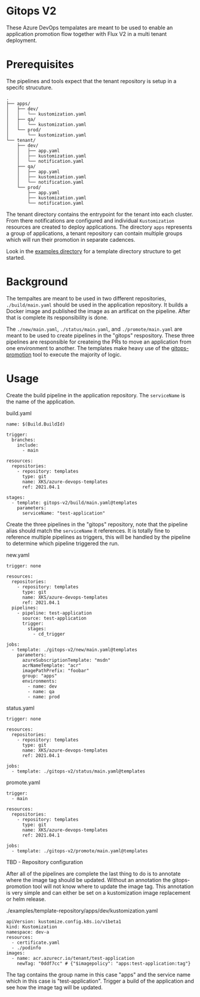 # Gitops V2

These Azure DevOps tempalates are meant to be used to enable an application promotion flow together with Flux V2 in a multi tenant deployment.

# Prerequisites

The pipelines and tools expect that the tenant repository is setup in a specifc strucuture.

```
.
├── apps/
│   ├── dev/
│   │   └── kustomization.yaml
│   ├── qa/
│   │   └── kustomization.yaml
│   └── prod/
│       └── kustomization.yaml
└── tenant/
    ├── dev/
    │   ├── app.yaml
    │   ├── kustomization.yaml
    │   └── notification.yaml
    ├── qa/
    │   ├── app.yaml
    │   ├── kustomization.yaml
    │   └── notification.yaml
    └── prod/
        ├── app.yaml
        ├── kustomization.yaml
        └── notification.yaml
```

The tenant directory contains the entrypoint for the tenant into each cluster. From there notifications are configured and
individual `Kustomization` resources are created to deploy applications. The directory `apps` represents a group of applications,
a tenant repository can contain multiple groups which will run their promotion in separate cadences.

Look in the [examples directory](./examples/template-repository) for a template directory structure to get started.

# Background

The tempaltes are meant to be used in two different repositories, `./build/main.yaml` should be used in the application
repository. It builds a Docker image and published the image as an artificat on the pipeline. After that is complete
its responsibility is done.

The `./new/main.yaml`, `./status/main.yaml`, and `./promote/main.yaml` are meant to be used to create pipelines in
the "gitops" respository. These three pipelines are responsible for createing the PRs to move an application from
one environment to another. The templates make heavy use of the [gitops-promotion](https://github.com/XenitAB/gitops-promotion)
tool to execute the majority of logic.

# Usage

Create the build pipeline in the application repository. The `serviceName` is the name of the application.

build.yaml
```
name: $(Build.BuildId)

trigger:
  branches:
    include:
      - main

resources:
  repositories:
    - repository: templates
      type: git
      name: XKS/azure-devops-templates
      ref: 2021.04.1

stages:
  - template: gitops-v2/build/main.yaml@templates
    parameters:
      serviceName: "test-application"
```

Create the three pipelines in the "gitops" repository, note that the pipeline alias should match the `serviceName` it references.
It is totally fine to reference multiple pipelines as triggers, this will be handled by the pipeline to determine which pipeline
triggered the run.

new.yaml
```
trigger: none

resources:
  repositories:
    - repository: templates
      type: git
      name: XKS/azure-devops-templates
      ref: 2021.04.1
  pipelines:
    - pipeline: test-application
      source: test-application
      trigger:
        stages:
          - cd_trigger

jobs:
  - template: ./gitops-v2/new/main.yaml@templates
    parameters:
      azureSubscriptionTemplate: "msdn"
      acrNameTemplate: "acr"
      imagePathPrefix: "foobar"
      group: "apps"
      environments:
        - name: dev
        - name: qa
        - name: prod
```

status.yaml
```
trigger: none

resources:
  repositories:
    - repository: templates
      type: git
      name: XKS/azure-devops-templates
      ref: 2021.04.1

jobs:
  - template: ./gitops-v2/status/main.yaml@templates
```

promote.yaml
```
trigger:
  - main

resources:
  repositories:
    - repository: templates
      type: git
      name: XKS/azure-devops-templates
      ref: 2021.04.1

jobs:
  - template: ./gitops-v2/promote/main.yaml@templates
```

TBD - Repository configuration

After all of the pipelines are complete the last thing to do is to annotate where the image tag should be updated.
Without an annotation the gitops-promotion tool will not know where to update the image tag. This annotation is very
simple and can either be set on a kustomization image replacement or helm release.

./examples/template-repository/apps/dev/kustomization.yaml
```
apiVersion: kustomize.config.k8s.io/v1beta1
kind: Kustomization
namespace: dev-a
resources:
  - certificate.yaml
  - ./podinfo
images:
  - name: acr.azurecr.io/tenant/test-application
    newTag: "0ddf7cc" # {"$imagepolicy": "apps:test-application:tag"}
```

The tag contains the group name in this case "apps" and the service name which in this case is "test-application".
Trigger a build of the application and see how the image tag will be updated.
